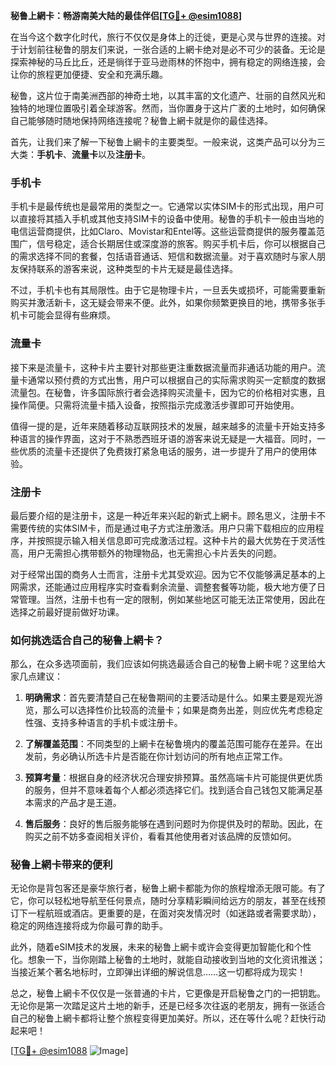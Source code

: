 **秘鲁上網卡：畅游南美大陆的最佳伴侣[[TG💪+ @esim1088](https://t.me/s/esim1088)]**

在当今这个数字化时代，旅行不仅仅是身体上的迁徙，更是心灵与世界的连接。对于计划前往秘鲁的朋友们来说，一张合适的上網卡绝对是必不可少的装备。无论是探索神秘的马丘比丘，还是徜徉于亚马逊雨林的怀抱中，拥有稳定的网络连接，会让你的旅程更加便捷、安全和充满乐趣。

秘鲁，这片位于南美洲西部的神奇土地，以其丰富的文化遗产、壮丽的自然风光和独特的地理位置吸引着全球游客。然而，当你置身于这片广袤的土地时，如何确保自己能够随时随地保持网络连接呢？秘鲁上網卡就是你的最佳选择。

首先，让我们来了解一下秘鲁上網卡的主要类型。一般来说，这类产品可以分为三大类：**手机卡**、**流量卡**以及**注册卡**。

### 手机卡

手机卡是最传统也是最常用的类型之一。它通常以实体SIM卡的形式出现，用户可以直接将其插入手机或其他支持SIM卡的设备中使用。秘鲁的手机卡一般由当地的电信运营商提供，比如Claro、Movistar和Entel等。这些运营商提供的服务覆盖范围广，信号稳定，适合长期居住或深度游的旅客。购买手机卡后，你可以根据自己的需求选择不同的套餐，包括语音通话、短信和数据流量。对于喜欢随时与家人朋友保持联系的游客来说，这种类型的卡片无疑是最佳选择。

不过，手机卡也有其局限性。由于它是物理卡片，一旦丢失或损坏，可能需要重新购买并激活新卡，这无疑会带来不便。此外，如果你频繁更换目的地，携带多张手机卡可能会显得有些麻烦。

### 流量卡

接下来是流量卡，这种卡片主要针对那些更注重数据流量而非通话功能的用户。流量卡通常以预付费的方式出售，用户可以根据自己的实际需求购买一定额度的数据流量包。在秘鲁，许多国际旅行者会选择购买流量卡，因为它的价格相对实惠，且操作简便。只需将流量卡插入设备，按照指示完成激活步骤即可开始使用。

值得一提的是，近年来随着移动互联网技术的发展，越来越多的流量卡开始支持多种语言的操作界面，这对于不熟悉西班牙语的游客来说无疑是一大福音。同时，一些优质的流量卡还提供了免费拨打紧急电话的服务，进一步提升了用户的使用体验。

### 注册卡

最后要介绍的是注册卡，这是一种近年来兴起的新式上網卡。顾名思义，注册卡不需要传统的实体SIM卡，而是通过电子方式注册激活。用户只需下载相应的应用程序，并按照提示输入相关信息即可完成激活过程。这种卡片的最大优势在于灵活性高，用户无需担心携带额外的物理物品，也无需担心卡片丢失的问题。

对于经常出国的商务人士而言，注册卡尤其受欢迎。因为它不仅能够满足基本的上网需求，还能通过应用程序实时查看剩余流量、调整套餐等功能，极大地方便了日常管理。当然，注册卡也有一定的限制，例如某些地区可能无法正常使用，因此在选择之前最好提前做好功课。

### 如何挑选适合自己的秘鲁上網卡？

那么，在众多选项面前，我们应该如何挑选最适合自己的秘鲁上網卡呢？这里给大家几点建议：

1. **明确需求**：首先要清楚自己在秘鲁期间的主要活动是什么。如果主要是观光游览，那么可以选择性价比较高的流量卡；如果是商务出差，则应优先考虑稳定性强、支持多种语言的手机卡或注册卡。
   
2. **了解覆盖范围**：不同类型的上網卡在秘鲁境内的覆盖范围可能存在差异。在出发前，务必确认所选卡片是否能在你计划访问的所有地点正常工作。

3. **预算考量**：根据自身的经济状况合理安排预算。虽然高端卡片可能提供更优质的服务，但并不意味着每个人都必须选择它们。找到适合自己钱包又能满足基本需求的产品才是王道。

4. **售后服务**：良好的售后服务能够在遇到问题时为你提供及时的帮助。因此，在购买之前不妨多查阅相关评价，看看其他使用者对该品牌的反馈如何。

### 秘鲁上網卡带来的便利

无论你是背包客还是豪华旅行者，秘鲁上網卡都能为你的旅程增添无限可能。有了它，你可以轻松地导航至任何景点，随时分享精彩瞬间给远方的朋友，甚至在线预订下一程航班或酒店。更重要的是，在面对突发情况时（如迷路或者需要求助），稳定的网络连接将成为你最可靠的助手。

此外，随着eSIM技术的发展，未来的秘鲁上網卡或许会变得更加智能化和个性化。想象一下，当你刚踏上秘鲁的土地时，就能自动接收到当地的文化资讯推送；当接近某个著名地标时，立即弹出详细的解说信息……这一切都将成为现实！

总之，秘鲁上網卡不仅仅是一张普通的卡片，它更像是开启秘鲁之门的一把钥匙。无论你是第一次踏足这片土地的新手，还是已经多次往返的老朋友，拥有一张适合自己的秘鲁上網卡都将让整个旅程变得更加美好。所以，还在等什么呢？赶快行动起来吧！

[[TG💪+ @esim1088](https://t.me/s/esim1088) ![Image](https://i.postimg.cc/4NQfJmqS/Snipaste-2025-05-13-00-14-12.png)]